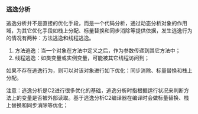 ### 逃逸分析

逃逸分析并不是直接的优化手段，而是一个代码分析，通过动态分析对象的作用域，为其它优化手段如栈上分配、标量替换和同步消除等提供依据，发生逃逸行为的情况有两种：方法逃逸和线程逃逸。

1. 方法逃逸：当一个对象在方法中定义之后，作为参数传递到其它方法中；
2. 线程逃逸：如类变量或实例变量，可能被其它线程访问到；

如果不存在逃逸行为，则可以对该对象进行如下优化：同步消除、标量替换和栈上分配。

注意：逃逸分析是C2进行很多优化的基础，逃逸分析时指根据运行状况来判断方法上的变量是否被外部读取。基于逃逸分析C2编译器在编译时会做标量替换、栈上替换和同步消除等优化；

